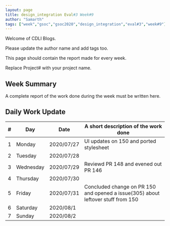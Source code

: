```yaml
---
layout: page
title: design_integration Eval#3 Week#9
author: "Samarth"
tags: ["week","gsoc","gsoc2020","design_integration","eval#3","week#9"]
---
```

Welcome of CDLI Blogs.

Please update the author name and add tags too. 

This page should contain the report made for every week.

Replace Project# with your project name.

## Week Summary

A complete report of the work done during the week must be written here. 


## Daily Work Update

|\#|Day|Date|A short description of the work done|  
|---	|---	|---	|---	|  
|1   	| Monday 	|   2020/07/27	|UI updates on 150 and ported stylesheet|  
|2   	| Tuesday  	|   2020/07/28	|   	|  
|3   	| Wednesday  	|  2020/07/29 	|Reviewd PR 148 and evened out PR 146   	|  
|4   	| Thursday  	|   2020/07/30	|   	|  
|5   	| Friday  	|   2020/07/31	| Concluded change on PR 150 and opened a issue(305) about leftover stuff from 150  	|  
|6   	| Saturday  	|   2020/08/1	|   	|  
|7   	| Sunday  	|   2020/08/2	|   	|  
